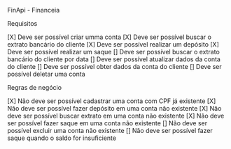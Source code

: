 FinApi - Financeia

Requisitos

[X] Deve ser possível criar umma conta
[X] Deve ser possível buscar o extrato bancário do cliente
[X] Deve ser possível realizar um depósito
[X] Deve ser possível realizar um saque
[] Deve ser possível buscar o extrato bancário do cliente por data
[] Deve ser possível atualizar dados da conta do cliente
[] Deve ser possível obter dados da conta do cliente
[] Deve ser possível deletar uma conta

Regras de negócio

[X] Não deve ser possível cadastrar uma conta com CPF já existente
[X] Não deve ser possível fazer depósito em uma conta não existente
[X] Não deve ser possível buscar extrato em uma conta não existente
[X] Não deve ser possível fazer saque em uma conta não existente
[] Não deve ser possível excluir uma conta não existente
[] Não deve ser possível fazer saque quando o saldo for insuficiente